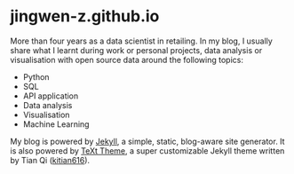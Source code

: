# jingwen-z.github.io

More than four years as a data scientist in retailing. In my blog, I usually
share what I learnt during work or personal projects, data analysis or
visualisation with open source data around the following topics:
- Python
- SQL
- API application
- Data analysis
- Visualisation
- Machine Learning

My blog is powered by [Jekyll][jekyll], a simple, static, blog-aware site
generator. It is also powered by [TeXt Theme](https://github.com/kitian616/jekyll-TeXt-theme),
a super customizable Jekyll theme written by Tian Qi ([kitian616](https://github.com/kitian616)).

[jekyll]: https://jekyllrb.com/